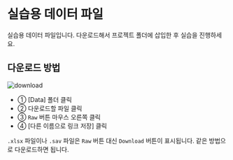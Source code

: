 # 실습용 데이터 파일
실습용 데이터 파일입니다. 다운로드해서 프로젝트 폴더에 삽입한 후 실습을 진행하세요.

## 다운로드 방법

![download](https://github.com/youngwoos/Doit_R/blob/master/etc/HowToDownload.png)

- ① [Data] 폴더 클릭
- ② 다운로드할 파일 클릭
- ③ `Raw` 버튼 마우스 오른쪽 클릭
- ④ [다른 이름으로 링크 저장] 클릭

`.xlsx` 파일이나 `.sav` 파일은 `Raw` 버튼 대신 `Download` 버튼이 표시됩니다. 같은 방법으로 다운로드하면 됩니다.
